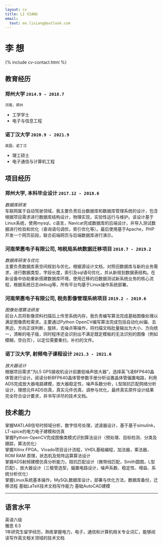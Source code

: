 ```yaml
---
layout: cv
title: LI XIANG
email:
  text: ee.lixiang@outlook.com
---
```


# **李** **想**

<!--
include contact information from the front matter
Supported arguments:
    - homepage: url, text
    - phone
    - email
-->

{% include cv-contact.html %}

## 教育经历

### **郑州大学** `2014.9 - 2018.7`

```
河南，郑州
```

- 工学学士
- 电子与信息工程

### **诺丁汉大学** `2020.9 - 2021.9`

```
英国，诺丁汉
```

- 理工硕士
- 电子通信与计算机工程


## 项目经历

### **郑州大学, 本科毕业设计** `2017.12 - 2018.6`
_数据库研发_<br>
车联网属于自动驾驶领域，我主要负责后台数据库和数据库管理系统的设计，包含根据项目需求进行数据库结构设计，物理实现，实验性运行与维护。该设计基于Linux系统，使用mysql，c语言，Navicat完成数据库的后端设计，并导入测试数据进行检验和优化（查询语句调优，索引优化等）。最后使用基于Apache，PHP开发一个网页前段，联合前端网页与后端数据库进行演示。

### **河南荣惠电子有限公司, 地税局系统数据迁移项目** `2018.7 - 2019.2`
_数据库研发与优化_<br>
主要负责数据库表空间规划与优化。根据源设计文档，对照旧数据库与新的业务需求，进行数据类型，字段长度，索引及sql语句优化，并从新规划数据表结构。在新设备中协助重新搭建数据库环境，使用迁移的旧数据测试新系统业务的核心流程，根据系统日志debug等，所有平台均基于Linux操作系统部署。

### **河南荣惠电子有限公司, 税务影像管理系统项目** `2019.2 - 2019.6`
_图像处理算法研发_<br>
前台人员将影像资料扫描后上传至系统内存，我负责编写算法完成基础图像处理以满足图像质检需求。主要通过Python OpenCV编写算法完成包括自动化纠偏、去黑边，方向正误判断，旋转，去噪点等操作，将扫描文档批量输出为大小、方向统一，清晰的电子版，同时程序还会识别出不满足既定模板的无法识别的图像（例如模糊，空白页），以定位需要重扫，补扫的文件。

### **诺丁汉大学, 射频电子课程设计** `2021.3 - 2021.6`
_放大器设计_<br>
根据项目需求“为L5 GPS接收机设计前置低噪声放大器”，选择英飞凌BFP640晶体管进行设计。阅读分析BFP640晶体管参数手册分析设置晶体管偏置电路，利用ADS完成放大器电路建模，放大器稳定性，噪声系数分析，L型阻抗匹配网络分析设计，理想元件ADS仿真，真实元件仿真，调参与优化，最终真实原件设计结果完全符合设计要求，并书写详尽的技术文档。
## 技术能力

掌握MATLAB信号时频域分析，数字信号处理，滤波器设计，基于基于simulink，LT-spice的电力电子建模和仿真<br>
掌握Python-OpenCV完成图像类模式识别算法设计（预处理、目标检测、分类及跟踪，算法优化） <br>
掌握Xilinx FPGA，Vivado项目设计流程，VHDL基础编程，加法器，乘法器，ROM RAM 原理，状态机及矩阵运算算法设计 <br>
掌握ADS射频建模仿真分析能力，阻抗匹配设计（微带线匹配，Smith圆图，L型匹配），放大器设计（三极管选型，偏置电路设计，噪声系数、稳定性、增益、系统分析优化） <br>
掌握Linux系统基本操作，MySQL数据库设计，部署与优化方法，数据库备份，迁移流程
基础LaTeX技术文档写作能力
基础AutoCAD建模 <br>

---

## 语言水平

英语六级 <br>
雅思 6.5 <br>
1年研究生留学经历，熟练掌握电力，电子，通信和计算机相关专业词汇，能够阅读写作英文相关领域的技术文档<br>




<!-- ### Footer

Last updated: May 2013 -->
